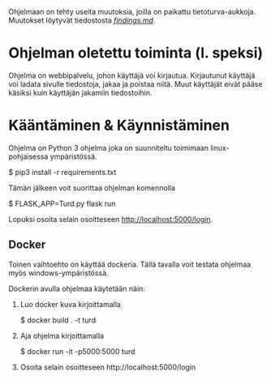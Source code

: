 Ohjelmaan on tehty useita muutoksia, joilla on paikattu tietoturva-aukkoja. Muutokset löytyvät tiedostosta [*findings.md*](findings.md).

# Ohjelman oletettu toiminta (l. speksi)

Ohjelma on webbipalvelu, johon käyttäjä voi kirjautua. Kirjautunut käyttäjä voi
ladata sivulle tiedostoja, jakaa ja poistaa niitä. Muut käyttäjät eivät pääse
käsiksi kuin käyttäjän jakamiin tiedostoihin.

# Kääntäminen & Käynnistäminen

Ohjelma on Python 3 ohjelma joka on suunniteltu toimimaan linux-pohjaisessa
ympäristössä.

   $ pip3 install -r requirements.txt

Tämän jälkeen voit suorittaa ohjelman komennolla 

   $ FLASK_APP=Turd.py flask run

Lopuksi osoita selain osoitteseen <http://localhost:5000/login>.

## Docker

Toinen vaihtoehto on käyttää dockeria. Tällä tavalla voit testata
ohjelmaa myös windows-ympäristössä.

Dockerin avulla ohjelmaa käytetään näin:

1) Luo docker kuva kirjoittamalla

   $ docker build . -t turd

2) Aja ohjelma kirjoittamalla

   $ docker run -it -p5000:5000 turd

3) Osoita selain osoitteseen http://localhost:5000/login


